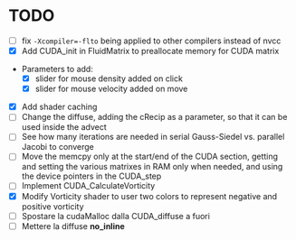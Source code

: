# TODO

- [ ] fix `-Xcompiler=-flto` being applied to other compilers instead of nvcc
- [x] Add CUDA_init in FluidMatrix to preallocate memory for CUDA matrix
- Parameters to add:
    - [x] slider for mouse density added on click
    - [x] slider for mouse velocity added on move
- [x] Add shader caching
- [ ]  Change the diffuse, adding the cRecip as a parameter, so that it can be used inside the advect
- [ ]  See how many iterations are needed in serial Gauss-Siedel vs. parallel Jacobi to converge
- [ ]  Move the memcpy only at the start/end of the CUDA section, getting and setting the various matrixes in RAM only when needed, and using the device pointers in the CUDA_step
- [ ]  Implement CUDA_CalculateVorticity
- [x]  Modify Vorticity shader to user two colors to represent negative and positive vorticity
- [ ] Spostare la cudaMalloc dalla CUDA_diffuse a fuori
- [ ] Mettere la diffuse __no_inline__
